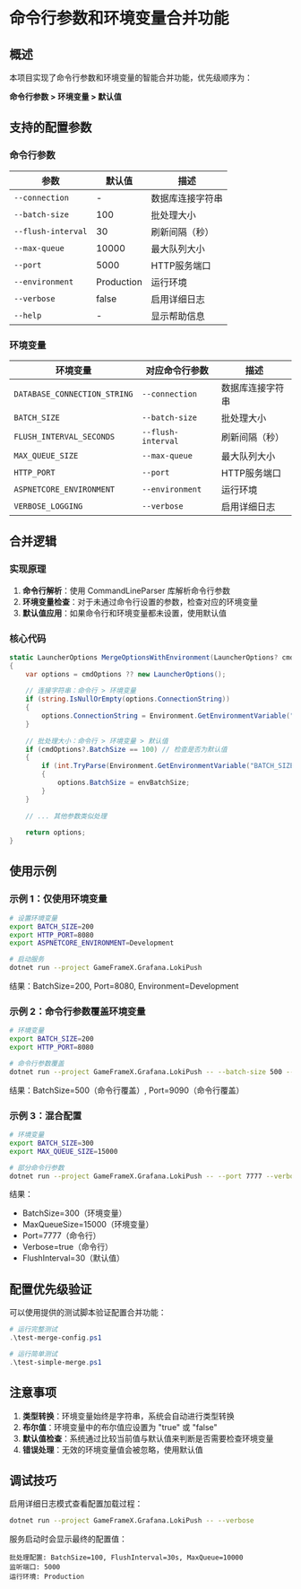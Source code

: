 # 命令行参数和环境变量合并功能

## 概述

本项目实现了命令行参数和环境变量的智能合并功能，优先级顺序为：

**命令行参数 > 环境变量 > 默认值**

## 支持的配置参数

### 命令行参数

| 参数 | 默认值 | 描述 |
|------|--------|------|
| `--connection` | - | 数据库连接字符串 |
| `--batch-size` | 100 | 批处理大小 |
| `--flush-interval` | 30 | 刷新间隔（秒） |
| `--max-queue` | 10000 | 最大队列大小 |
| `--port` | 5000 | HTTP服务端口 |
| `--environment` | Production | 运行环境 |
| `--verbose` | false | 启用详细日志 |
| `--help` | - | 显示帮助信息 |

### 环境变量

| 环境变量 | 对应命令行参数 | 描述 |
|----------|----------------|------|
| `DATABASE_CONNECTION_STRING` | `--connection` | 数据库连接字符串 |
| `BATCH_SIZE` | `--batch-size` | 批处理大小 |
| `FLUSH_INTERVAL_SECONDS` | `--flush-interval` | 刷新间隔（秒） |
| `MAX_QUEUE_SIZE` | `--max-queue` | 最大队列大小 |
| `HTTP_PORT` | `--port` | HTTP服务端口 |
| `ASPNETCORE_ENVIRONMENT` | `--environment` | 运行环境 |
| `VERBOSE_LOGGING` | `--verbose` | 启用详细日志 |

## 合并逻辑

### 实现原理

1. **命令行解析**：使用 CommandLineParser 库解析命令行参数
2. **环境变量检查**：对于未通过命令行设置的参数，检查对应的环境变量
3. **默认值应用**：如果命令行和环境变量都未设置，使用默认值

### 核心代码

```csharp
static LauncherOptions MergeOptionsWithEnvironment(LauncherOptions? cmdOptions)
{
    var options = cmdOptions ?? new LauncherOptions();
    
    // 连接字符串：命令行 > 环境变量
    if (string.IsNullOrEmpty(options.ConnectionString))
    {
        options.ConnectionString = Environment.GetEnvironmentVariable("DATABASE_CONNECTION_STRING");
    }
    
    // 批处理大小：命令行 > 环境变量 > 默认值
    if (cmdOptions?.BatchSize == 100) // 检查是否为默认值
    {
        if (int.TryParse(Environment.GetEnvironmentVariable("BATCH_SIZE"), out var envBatchSize))
        {
            options.BatchSize = envBatchSize;
        }
    }
    
    // ... 其他参数类似处理
    
    return options;
}
```

## 使用示例

### 示例 1：仅使用环境变量

```bash
# 设置环境变量
export BATCH_SIZE=200
export HTTP_PORT=8080
export ASPNETCORE_ENVIRONMENT=Development

# 启动服务
dotnet run --project GameFrameX.Grafana.LokiPush
```

结果：BatchSize=200, Port=8080, Environment=Development

### 示例 2：命令行参数覆盖环境变量

```bash
# 环境变量
export BATCH_SIZE=200
export HTTP_PORT=8080

# 命令行参数覆盖
dotnet run --project GameFrameX.Grafana.LokiPush -- --batch-size 500 --port 9090
```

结果：BatchSize=500（命令行覆盖）, Port=9090（命令行覆盖）

### 示例 3：混合配置

```bash
# 环境变量
export BATCH_SIZE=300
export MAX_QUEUE_SIZE=15000

# 部分命令行参数
dotnet run --project GameFrameX.Grafana.LokiPush -- --port 7777 --verbose
```

结果：
- BatchSize=300（环境变量）
- MaxQueueSize=15000（环境变量）
- Port=7777（命令行）
- Verbose=true（命令行）
- FlushInterval=30（默认值）

## 配置优先级验证

可以使用提供的测试脚本验证配置合并功能：

```powershell
# 运行完整测试
.\test-merge-config.ps1

# 运行简单测试
.\test-simple-merge.ps1
```

## 注意事项

1. **类型转换**：环境变量始终是字符串，系统会自动进行类型转换
2. **布尔值**：环境变量中的布尔值应设置为 "true" 或 "false"
3. **默认值检查**：系统通过比较当前值与默认值来判断是否需要检查环境变量
4. **错误处理**：无效的环境变量值会被忽略，使用默认值

## 调试技巧

启用详细日志模式查看配置加载过程：

```bash
dotnet run --project GameFrameX.Grafana.LokiPush -- --verbose
```

服务启动时会显示最终的配置值：

```
批处理配置: BatchSize=100, FlushInterval=30s, MaxQueue=10000
监听端口: 5000
运行环境: Production
```